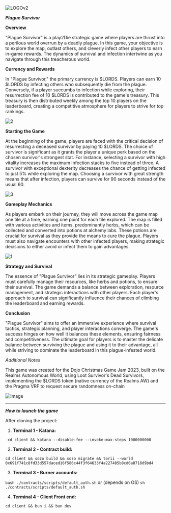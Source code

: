 ![LOGOv2](https://github.com/Cheelax/DojoJamDecember/assets/92889945/81f8fe5b-a630-4126-9daf-1438e976b302)


***Plague Survivor***

**Overview**

"Plague Survivor" is a play2Die strategic game where players are thrust into a perilous world overrun by a deadly plague.
In this game, your objective is to explore the map, outlast others, and cleverly infect other players to earn in-game rewards. The dynamics of survival and infection intertwine as you navigate through this treacherous world.

**Currency and Rewards**

In "Plague Survivor," the primary currency is $LORDS. Players can earn 10 $LORDS by infecting others who subsequently die from the plague.
Conversely, if a player succumbs to infection while exploring, their resurrection fee of 10 $LORDS is contributed to the game's treasury. 
This treasury is then distributed weekly among the top 10 players on the leaderboard, creating a competitive atmosphere for players to strive for top rankings.


![2](https://github.com/Cheelax/DojoJamDecember/assets/92889945/e8bd0d20-96a4-497f-9445-f3f5684ec5b7)


**Starting the Game**

At the beginning of the game, players are faced with the critical decision of resurrecting a deceased survivor by paying 10 $LORDS. 
The choice of survivor is significant as it grants the player a unique perk based on the chosen survivor's strongest stat. 
For instance, selecting a survivor with high vitality increases the maximum infection stacks to five instead of three. A survivor with exceptional dexterity decreases the chance of getting infected to just 5% while exploring the map. Choosing a survivor with great strength means that after infection, players can survive for 90 seconds instead of the usual 60.


![3](https://github.com/Cheelax/DojoJamDecember/assets/92889945/f510113d-965c-4891-9001-4db2dc4ea315)


**Gameplay Mechanics**

As players embark on their journey, they will move across the game map one tile at a time, earning one point for each tile explored. 
The map is filled with various activities and items, predominantly herbs, which can be collected and converted into potions at alchemy labs.
These potions are crucial for survival as they provide the means to cure the plague. 
Players must also navigate encounters with other infected players, making strategic decisions to either avoid or infect them to gain advantages.


![1](https://github.com/Cheelax/DojoJamDecember/assets/92889945/c5565aee-34d0-4070-907d-4d8a1653675d)


**Strategy and Survival**

The essence of "Plague Survivor" lies in its strategic gameplay. Players must carefully manage their resources, like herbs and potions, to ensure their survival. 
The game demands a balance between exploration, resource management, and strategic interactions with other players. 
Each player's approach to survival can significantly influence their chances of climbing the leaderboard and earning rewards.

**Conclusion**

"Plague Survivor" aims to offer an immersive experience where survival tactics, strategic planning, and player interactions converge. The game's success hinges on how well it balances these elements, ensuring fairness and competitiveness.
The ultimate goal for players is to master the delicate balance between surviving the plague and using it to their advantage, all while striving to dominate the leaderboard in this plague-infested world.

*Additional Notes*

This game was created for the Dojo Christmas Game Jam 2023, built on the Realms Autonomous World, using Loot Survivor's Dead Survivors, implementing the $LORDS token (native currency of the Realms AW) and the Pragma VRF to request secure randomness on-chain


![image](https://github.com/Cheelax/DojoJamDecember/assets/92889945/2f5f570b-0796-428a-8384-6ccbd0570b38)

--------------------------------------------

***How to launch the game***

After cloning the project:

1. **Terminal 1 - Katana:**

``` cd client && katana --disable-fee --invoke-max-steps 1000000000```

2. **Terminal 2 - Contract build:**

``` cd client && sozo build && sozo migrate && torii --world  0x691f741c8fd33d557daced16f586c44f3f64633f4a227485b8cd0a8718d9bd4 ```

3. **Terminal 3 - Burner accounts:**

``` bash ./contracts/scripts/default_auth.sh ```
or (depends on OS)
``` sh ./contracts/scripts/default_auth.sh ```

4. **Terminal 4 - Client Front end:**

``` cd client && bun i && bun dev ```
